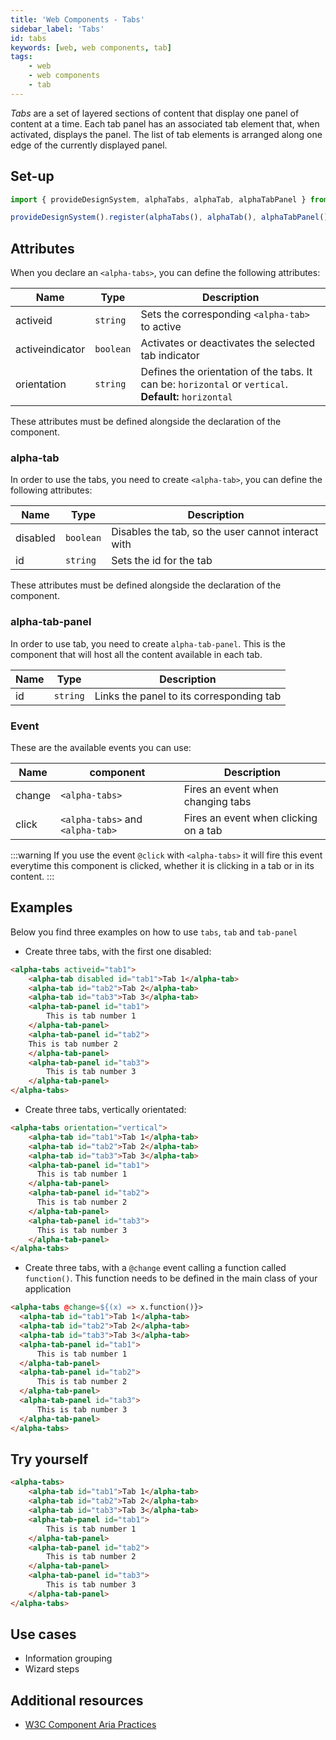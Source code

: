 ```yaml
---
title: 'Web Components - Tabs'
sidebar_label: 'Tabs'
id: tabs
keywords: [web, web components, tab]
tags:
    - web
    - web components
    - tab
---
```


_Tabs_ are a set of layered sections of content that display one panel of content at a time. Each tab panel has an associated tab element that, when activated, displays the panel. The list of tab elements is arranged along one edge of the currently displayed panel.

## Set-up

```ts
import { provideDesignSystem, alphaTabs, alphaTab, alphaTabPanel } from '@genesislcap/alpha-design-system';

provideDesignSystem().register(alphaTabs(), alphaTab(), alphaTabPanel());
```
## Attributes

When you declare an `<alpha-tabs>`, you can define the following attributes:

| Name            | Type      | Description                                                                                           |
|-----------------|-----------|-------------------------------------------------------------------------------------------------------|
| activeid        | `string`  | Sets the corresponding `<alpha-tab>` to active                                                        | 
| activeindicator | `boolean` | Activates or deactivates the selected tab indicator                                                   | 
| orientation     | `string`  | Defines the orientation of the tabs. It can be: `horizontal` or `vertical`. **Default:** `horizontal` | 

These attributes must be defined alongside the declaration of the component.

### alpha-tab

In order to use the tabs, you need to create `<alpha-tab>`, you can define the following attributes:

| Name        | Type      | Description                                                                                           |
|-------------|-----------|-------------------------------------------------------------------------------------------------------|
| disabled    | `boolean` | Disables the tab, so the user cannot interact with                                                    | 
| id          | `string`  | Sets the id for the tab                                                                               | 

These attributes must be defined alongside the declaration of the component.

### alpha-tab-panel

In order to use tab, you need to create `alpha-tab-panel`. This is the component that will host all the content available in each tab.

| Name | Type     | Description                              |
|------|----------|------------------------------------------|
| id   | `string` | Links the panel to its corresponding tab |

### Event

These are the available events you can use:

| Name   | component                        | Description                           |
|--------|----------------------------------|---------------------------------------|
| change | `<alpha-tabs>`                   | Fires an event when changing tabs     |
| click  | `<alpha-tabs>` and `<alpha-tab>` | Fires an event when clicking on a tab |

:::warning
If you use the event `@click` with `<alpha-tabs>` it will fire this event everytime this component is clicked, whether
it is clicking in a tab or in its content.
:::

## Examples

Below you find three examples on how to use `tabs`, `tab` and `tab-panel`

- Create three tabs, with the first one disabled:
```html
<alpha-tabs activeid="tab1">
    <alpha-tab disabled id="tab1">Tab 1</alpha-tab>
    <alpha-tab id="tab2">Tab 2</alpha-tab>
    <alpha-tab id="tab3">Tab 3</alpha-tab>
    <alpha-tab-panel id="tab1">
        This is tab number 1
    </alpha-tab-panel>
    <alpha-tab-panel id="tab2">
    This is tab number 2
    </alpha-tab-panel>
    <alpha-tab-panel id="tab3">
        This is tab number 3
    </alpha-tab-panel>
</alpha-tabs>
```
- Create three tabs, vertically orientated:
```html
<alpha-tabs orientation="vertical">
    <alpha-tab id="tab1">Tab 1</alpha-tab>
    <alpha-tab id="tab2">Tab 2</alpha-tab>
    <alpha-tab id="tab3">Tab 3</alpha-tab>
    <alpha-tab-panel id="tab1">
      This is tab number 1
    </alpha-tab-panel>
    <alpha-tab-panel id="tab2">
      This is tab number 2
    </alpha-tab-panel>
    <alpha-tab-panel id="tab3">
      This is tab number 3
    </alpha-tab-panel>
</alpha-tabs>
```
- Create three tabs, with a `@change` event calling a function called `function()`. This function needs to be defined in
  the main class of your application

```html
<alpha-tabs @change=${(x) => x.function()}>
  <alpha-tab id="tab1">Tab 1</alpha-tab>
  <alpha-tab id="tab2">Tab 2</alpha-tab>
  <alpha-tab id="tab3">Tab 3</alpha-tab>
  <alpha-tab-panel id="tab1">
      This is tab number 1
  </alpha-tab-panel>
  <alpha-tab-panel id="tab2">
      This is tab number 2
  </alpha-tab-panel>
  <alpha-tab-panel id="tab3">
      This is tab number 3
  </alpha-tab-panel>
</alpha-tabs>
```

## Try yourself

```html live
<alpha-tabs>
    <alpha-tab id="tab1">Tab 1</alpha-tab>
    <alpha-tab id="tab2">Tab 2</alpha-tab>
    <alpha-tab id="tab3">Tab 3</alpha-tab>
    <alpha-tab-panel id="tab1">
        This is tab number 1
    </alpha-tab-panel>
    <alpha-tab-panel id="tab2">
        This is tab number 2
    </alpha-tab-panel>
    <alpha-tab-panel id="tab3">
        This is tab number 3
    </alpha-tab-panel>
</alpha-tabs>
```

## Use cases

* Information grouping
* Wizard steps

## Additional resources

- [W3C Component Aria Practices](https://w3c.github.io/aria-practices/#tabpanel)